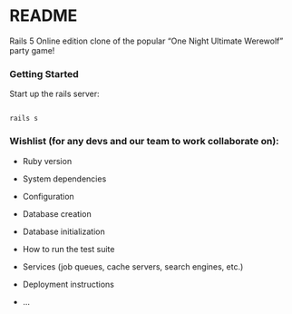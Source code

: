# README

Rails 5 Online edition clone of the popular “One Night Ultimate Werewolf” party game!

### Getting Started

Start up the rails server:

<code>
rails s
</code>

### Wishlist (for any devs and our team to work collaborate on):

* Ruby version

* System dependencies

* Configuration

* Database creation

* Database initialization

* How to run the test suite

* Services (job queues, cache servers, search engines, etc.)

* Deployment instructions

* ...
